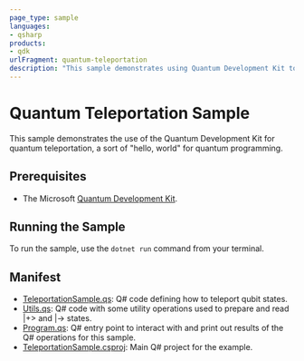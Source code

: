 ```yaml
---
page_type: sample
languages:
- qsharp
products:
- qdk
urlFragment: quantum-teleportation
description: "This sample demonstrates using Quantum Development Kit to move quantum data with quantum teleportation."
---
```


# Quantum Teleportation Sample

This sample demonstrates the use of the Quantum Development Kit for quantum teleportation, a sort of "hello, world" for quantum programming.

## Prerequisites ##

- The Microsoft [Quantum Development Kit](https://docs.microsoft.com/azure/quantum/install-overview-qdk/).

## Running the Sample

To run the sample, use the `dotnet run` command from your terminal. 

## Manifest ##

- [TeleportationSample.qs](https://github.com/microsoft/Quantum/blob/main/samples/getting-started/teleportation/TeleportationSample.qs): Q# code defining how to teleport qubit states.
- [Utils.qs](https://github.com/microsoft/Quantum/blob/main/samples/getting-started/teleportation/Utils.qs): Q# code with some utility operations used to prepare and read |+> and |-> states.
- [Program.qs](https://github.com/microsoft/Quantum/blob/main/samples/getting-started/teleportation/Program.qs): Q# entry point to interact with and print out results of the Q# operations for this sample.
- [TeleportationSample.csproj](https://github.com/microsoft/Quantum/blob/main/samples/getting-started/teleportation/TeleportationSample.csproj): Main Q# project for the example.
